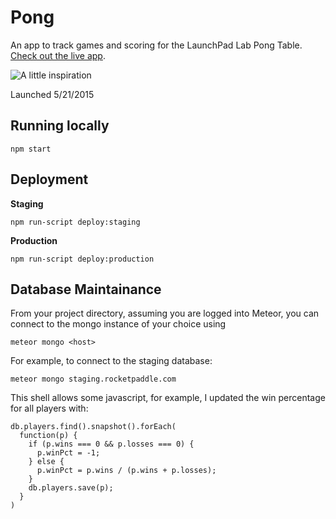 # Pong

An app to track games and scoring for the LaunchPad Lab Pong Table. [Check out the live app](http://www.rocketpaddle.com).

![A little inspiration](http://f.cl.ly/items/0J3X2k0i0u3b0F2T3W33/inspiration.jpg "A little inspiration")

Launched 5/21/2015

## Running locally

`npm start`

## Deployment

**Staging**

`npm run-script deploy:staging`

**Production**

`npm run-script deploy:production`

## Database Maintainance

From your project directory, assuming you are logged into Meteor, you can connect to the mongo instance of your choice using

`meteor mongo <host>`

For example, to connect to the staging database:

`meteor mongo staging.rocketpaddle.com`

This shell allows some javascript, for example, I updated the win percentage for all players with:
```
db.players.find().snapshot().forEach(
  function(p) {
    if (p.wins === 0 && p.losses === 0) {
      p.winPct = -1;
    } else {
      p.winPct = p.wins / (p.wins + p.losses);
    }
    db.players.save(p);
  }
)
```
